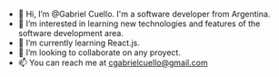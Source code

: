 - 👋 Hi, I’m @Gabriel Cuello. I'm a software developer from Argentina.
- 👀 I’m interested in learning new technologies and features of the software development area.
- 🌱 I’m currently learning React.js.
- 💞️ I’m looking to collaborate on any proyect.
- 📫 You can reach me at cgabrielcuello@gmail.com

<!---
Palixer/Palixer is a ✨ special ✨ repository because its `README.md` (this file) appears on your GitHub profile.
You can click the Preview link to take a look at your changes.
--->
